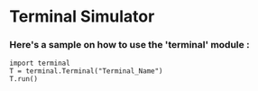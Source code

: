 # Terminal Simulator
### Here's a sample on how to use the 'terminal' module :
```
import terminal
T = terminal.Terminal("Terminal_Name")
T.run()
```